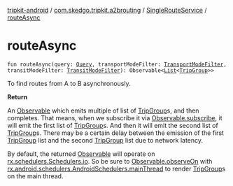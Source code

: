 [tripkit-android](../../index.md) / [com.skedgo.tripkit.a2brouting](../index.md) / [SingleRouteService](index.md) / [routeAsync](./route-async.md)

# routeAsync

`fun routeAsync(query: `[`Query`](../../com.skedgo.android.common.model/-query/index.md)`, transportModeFilter: `[`TransportModeFilter`](../../com.skedgo.tripkit/-transport-mode-filter/index.md)`, transitModeFilter: `[`TransitModeFilter`](../../com.skedgo.tripkit/-transit-mode-filter/index.md)`): Observable<`[`List`](https://kotlinlang.org/api/latest/jvm/stdlib/kotlin.collections/-list/index.html)`<`[`TripGroup`](../../skedgo.tripkit.routing/-trip-group/index.md)`>>`

To find routes from A to B asynchronously.

**Return**

An [Observable](#) which emits multiple of list of [TripGroup](../../skedgo.tripkit.routing/-trip-group/index.md)s,
and then completes. That means, when we subscribe it via [Observable.subscribe](#),
it will emit the first list of [TripGroup](../../skedgo.tripkit.routing/-trip-group/index.md)s. And then it will emit the second
list of [TripGroup](../../skedgo.tripkit.routing/-trip-group/index.md)s. There may be a certain delay between the emission
of the first [TripGroup](../../skedgo.tripkit.routing/-trip-group/index.md) list and the second [TripGroup](../../skedgo.tripkit.routing/-trip-group/index.md) list due to network latency.



By default, the returned [Observable](#) will operate on [rx.schedulers.Schedulers.io](#).
So be sure to [Observable.observeOn](#) with [rx.android.schedulers.AndroidSchedulers.mainThread](#)
to render [TripGroup](../../skedgo.tripkit.routing/-trip-group/index.md)s on the main thread.

